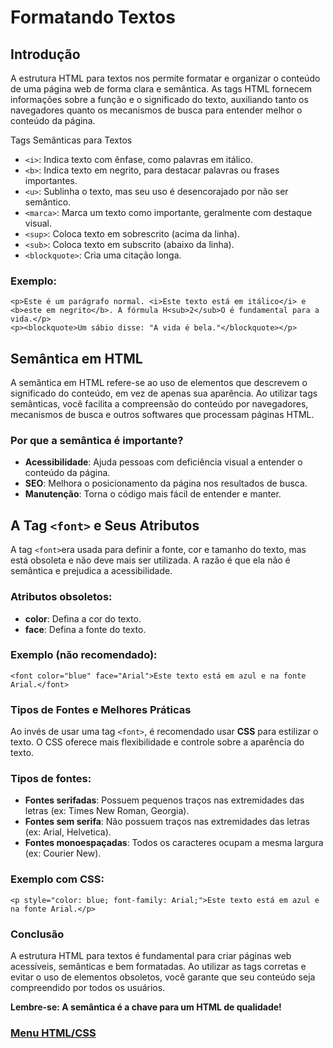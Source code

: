 # Formatando Textos

## Introdução

A estrutura HTML para textos nos permite formatar e organizar o conteúdo de uma página web de forma clara e semântica. As tags HTML fornecem informações sobre a função e o significado do texto, auxiliando tanto os navegadores quanto os mecanismos de busca para entender melhor o conteúdo da página.

Tags Semânticas para Textos
- `<i>`: Indica texto com ênfase, como palavras em itálico.
- `<b>`: Indica texto em negrito, para destacar palavras ou frases importantes.
- `<u>`: Sublinha o texto, mas seu uso é desencorajado por não ser semântico.
- `<marca>`: Marca um texto como importante, geralmente com destaque visual.
- `<sup>`: Coloca texto em sobrescrito (acima da linha).
- `<sub>`: Coloca texto em subscrito (abaixo da linha).
- `<blockquote>`: Cria uma citação longa.

### Exemplo:

```
<p>Este é um parágrafo normal. <i>Este texto está em itálico</i> e <b>este em negrito</b>. A fórmula H<sub>2</sub>O é fundamental para a vida.</p>
<p><blockquote>Um sábio disse: "A vida é bela."</blockquote></p>
```

## Semântica em HTML
A semântica em HTML refere-se ao uso de elementos que descrevem o significado do conteúdo, em vez de apenas sua aparência. Ao utilizar tags semânticas, você facilita a compreensão do conteúdo por navegadores, mecanismos de busca e outros softwares que processam páginas HTML.

### Por que a semântica é importante?

- **Acessibilidade**: Ajuda pessoas com deficiência visual a entender o conteúdo da página.
- **SEO**: Melhora o posicionamento da página nos resultados de busca.
- **Manutenção**: Torna o código mais fácil de entender e manter.

## A Tag `<font>` e Seus Atributos

A tag `<font>`era usada para definir a fonte, cor e tamanho do texto, mas está obsoleta e não deve mais ser utilizada. A razão é que ela não é semântica e prejudica a acessibilidade.

### Atributos obsoletos:

- **color**: Defina a cor do texto.
- **face**: Defina a fonte do texto.

### Exemplo (não recomendado):

```
<font color="blue" face="Arial">Este texto está em azul e na fonte Arial.</font>
```

### Tipos de Fontes e Melhores Práticas

Ao invés de usar uma tag `<font>`, é recomendado usar **CSS** para estilizar o texto. O CSS oferece mais flexibilidade e controle sobre a aparência do texto.

### Tipos de fontes:

- **Fontes serifadas**: Possuem pequenos traços nas extremidades das letras (ex: Times New Roman, Georgia).
- **Fontes sem serifa**: Não possuem traços nas extremidades das letras (ex: Arial, Helvetica).
- **Fontes monoespaçadas**: Todos os caracteres ocupam a mesma largura (ex: Courier New).

### Exemplo com CSS:

```
<p style="color: blue; font-family: Arial;">Este texto está em azul e na fonte Arial.</p>
```

### Conclusão

A estrutura HTML para textos é fundamental para criar páginas web acessíveis, semânticas e bem formatadas. Ao utilizar as tags corretas e evitar o uso de elementos obsoletos, você garante que seu conteúdo seja compreendido por todos os usuários.

**Lembre-se: A semântica é a chave para um HTML de qualidade!**

### [Menu HTML/CSS](../menu_html-css.md)